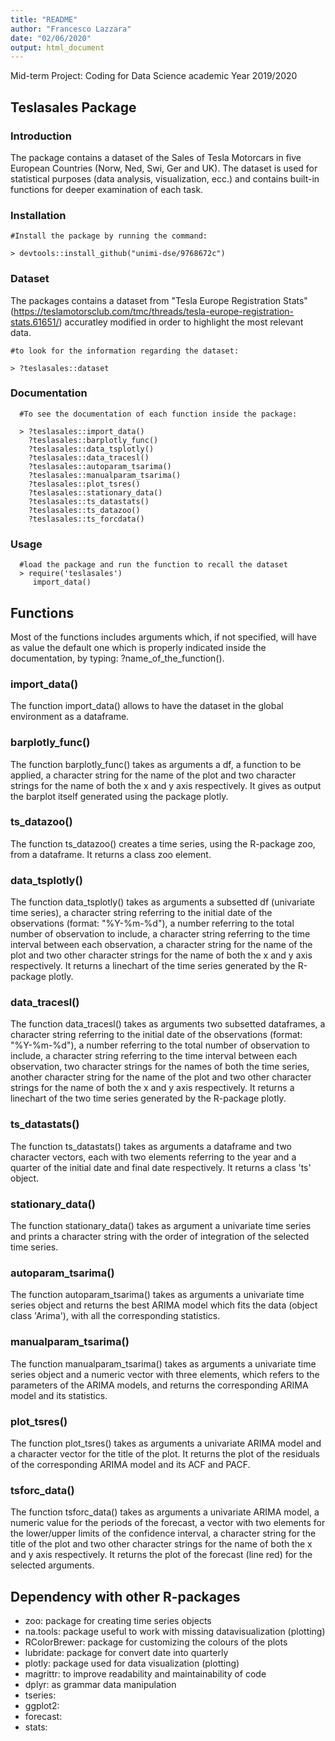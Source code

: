 ```yaml
---
title: "README"
author: "Francesco Lazzara"
date: "02/06/2020"
output: html_document
---
```



Mid-term Project: Coding for Data Science academic Year 2019/2020

Teslasales Package
-----------------------------------------------------------------

### Introduction
The package contains a dataset of the Sales of Tesla Motorcars in five European Countries (Norw, Ned, Swi, Ger and UK).
The dataset is used for statistical purposes (data analysis, visualization, ecc.) and contains built-in functions for deeper examination of each task.

### Installation

    #Install the package by running the command:
    
    > devtools::install_github("unimi-dse/9768672c")
    
### Dataset

The packages contains a dataset from "Tesla Europe Registration Stats" (https://teslamotorsclub.com/tmc/threads/tesla-europe-registration-stats.61651/) accuratley modified in order to highlight the most relevant data.

    #to look for the information regarding the dataset:
    
    > ?teslasales::dataset

### Documentation

      #To see the documentation of each function inside the package:
      
      > ?teslasales::import_data()
        ?teslasales::barplotly_func()
        ?teslasales::data_tsplotly()
        ?teslasales::data_tracesl()
        ?teslasales::autoparam_tsarima()
        ?teslasales::manualparam_tsarima()
        ?teslasales::plot_tsres()
        ?teslasales::stationary_data()
        ?teslasales::ts_datastats()
        ?teslasales::ts_datazoo()
        ?teslasales::ts_forcdata()
   
### Usage

      #load the package and run the function to recall the dataset
      > require('teslasales')
         import_data()
   
   Functions
-----------------------------------------------------------------
Most of the functions includes arguments which, if not specified, will have as value the default one which is properly indicated inside the documentation, by typing: ?name_of_the_function().

### import_data()
The function import_data() allows to have the dataset in the global environment as a dataframe.

### barplotly_func()
The function barplotly_func() takes as arguments a df, a function to be applied, a character string for the name of the plot and two character strings for the name of both the x and y axis respectively. It gives as output the barplot itself generated using the package plotly.

### ts_datazoo()
The function ts_datazoo() creates a time series, using the R-package zoo, from a dataframe. It returns a class zoo element.

### data_tsplotly()
The function data_tsplotly() takes as arguments a subsetted df (univariate time series), a character string referring to the initial date of the observations (format: "%Y-%m-%d"), a number referring to the total number of observation to include, a character string referring to the time interval between each observation, a character string for the name of the plot and two other character strings for the name of both the x and y axis respectively. It returns a linechart of the time series generated by the R-package plotly.

### data_tracesl()
The function data_tracesl() takes as arguments two subsetted dataframes, a character string referring to the initial date of the observations (format: "%Y-%m-%d"), a number referring to the total number of observation to include, a character string referring to the time interval between each observation, two character strings for the names of both the time series, another character string for the name of the plot and two other character strings for the name of both the x and y axis respectively. It returns a linechart of the two time series generated by the R-package plotly.

### ts_datastats()
The function ts_datastats() takes as arguments a dataframe and two character vectors, each with two elements referring to the year and a quarter of the initial date and final date respectively. It returns a class 'ts' object.

### stationary_data()
The function stationary_data() takes as argument a univariate time series and prints a character string with the order of integration of the selected time series.

### autoparam_tsarima()
The function autoparam_tsarima() takes as arguments a univariate time series object and returns the best ARIMA model which fits the data (object class 'Arima'), with all the corresponding statistics.

### manualparam_tsarima()
The function manualparam_tsarima() takes as arguments a univariate time series object and a numeric vector with three elements, which refers to the parameters of the ARIMA models, and returns the corresponding ARIMA model and its statistics.

### plot_tsres()
The function plot_tsres() takes as arguments a univariate ARIMA model and a character vector for the title of the plot. It returns the plot of the residuals of the corresponding ARIMA model and its ACF and PACF.

### tsforc_data()
The function tsforc_data() takes as arguments a univariate ARIMA model, a numeric value for the periods of the forecast, a vector with two elements for the lower/upper limits of the confidence interval, a character string for the title of the plot and two other character strings for the name of both the x and y axis respectively. It returns the plot of the forecast (line red) for the selected arguments.

   Dependency with other R-packages
-----------------------------------------------------------------

-   zoo: package for creating time series objects
-   na.tools: package useful to work with missing datavisualization (plotting)
-   RColorBrewer: package for customizing the colours of the plots
-   lubridate: package for convert date into quarterly
-   plotly: package used for data visualization (plotting)
-   magrittr: to improve readability and maintainability of code
-   dplyr: as grammar data manipulation
-   tseries:
-   ggplot2:
-   forecast:
-   stats:
